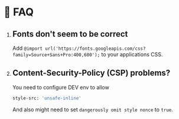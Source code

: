 # 🔮 FAQ

1. ## Fonts don't seem to be correct

   Add `@import url('https://fonts.googleapis.com/css?family=Source+Sans+Pro:400,600');` to your applications CSS.

2. ## Content-Security-Policy (CSP) problems?

   You need to configure DEV env to allow

   ```bash
   style-src: 'unsafe-inline'
   ```

   And also might need to set `dangerously omit style nonce` to `true`.
